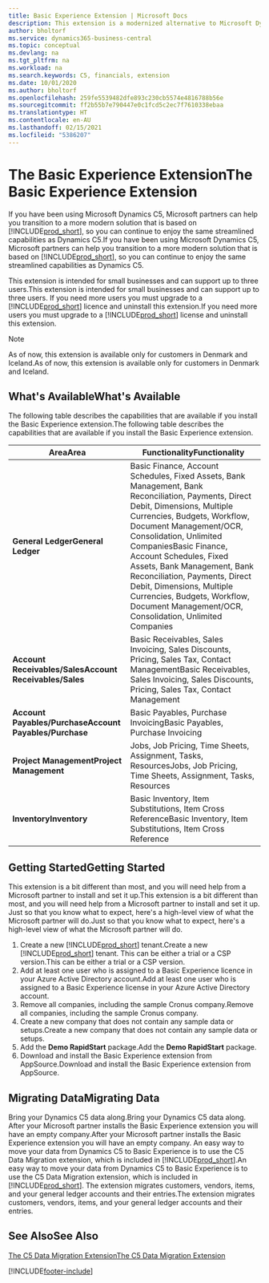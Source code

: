 ```yaml
---
title: Basic Experience Extension | Microsoft Docs
description: This extension is a modernized alternative to Microsoft Dynamics C5.
author: bholtorf
ms.service: dynamics365-business-central
ms.topic: conceptual
ms.devlang: na
ms.tgt_pltfrm: na
ms.workload: na
ms.search.keywords: C5, financials, extension
ms.date: 10/01/2020
ms.author: bholtorf
ms.openlocfilehash: 259fe5539482dfe893c230cb5574e4816788b56e
ms.sourcegitcommit: ff2b55b7e790447e0c1fcd5c2ec7f7610338ebaa
ms.translationtype: HT
ms.contentlocale: en-AU
ms.lasthandoff: 02/15/2021
ms.locfileid: "5386207"
---
```

# <a name="the-basic-experience-extension"></a><span data-ttu-id="f360f-103">The Basic Experience Extension</span><span class="sxs-lookup"><span data-stu-id="f360f-103">The Basic Experience Extension</span></span>
<span data-ttu-id="f360f-104">If you have been using Microsoft Dynamics C5, Microsoft partners can help you transition to a more modern solution that is based on [!INCLUDE[prod_short](includes/prod_short.md)], so you can continue to enjoy the same streamlined capabilities as Dynamics C5.</span><span class="sxs-lookup"><span data-stu-id="f360f-104">If you have been using Microsoft Dynamics C5, Microsoft partners can help you transition to a more modern solution that is based on [!INCLUDE[prod_short](includes/prod_short.md)], so you can continue to enjoy the same streamlined capabilities as Dynamics C5.</span></span>

<span data-ttu-id="f360f-105">This extension is intended for small businesses and can support up to three users.</span><span class="sxs-lookup"><span data-stu-id="f360f-105">This extension is intended for small businesses and can support up to three users.</span></span> <span data-ttu-id="f360f-106">If you need more users you must upgrade to a [!INCLUDE[prod_short](includes/prod_short.md)] licence and uninstall this extension.</span><span class="sxs-lookup"><span data-stu-id="f360f-106">If you need more users you must upgrade to a [!INCLUDE[prod_short](includes/prod_short.md)] license and uninstall this extension.</span></span>

> [!NOTE]
> <span data-ttu-id="f360f-107">As of now, this extension is available only for customers in Denmark and Iceland.</span><span class="sxs-lookup"><span data-stu-id="f360f-107">As of now, this extension is available only for customers in Denmark and Iceland.</span></span> 

## <a name="whats-available"></a><span data-ttu-id="f360f-108">What's Available</span><span class="sxs-lookup"><span data-stu-id="f360f-108">What's Available</span></span>
<span data-ttu-id="f360f-109">The following table describes the capabilities that are available if you install the Basic Experience extension.</span><span class="sxs-lookup"><span data-stu-id="f360f-109">The following table describes the capabilities that are available if you install the Basic Experience extension.</span></span>

|<span data-ttu-id="f360f-110">Area</span><span class="sxs-lookup"><span data-stu-id="f360f-110">Area</span></span>  |<span data-ttu-id="f360f-111">Functionality</span><span class="sxs-lookup"><span data-stu-id="f360f-111">Functionality</span></span>  |
|---------|---------|
|<span data-ttu-id="f360f-112">**General Ledger**</span><span class="sxs-lookup"><span data-stu-id="f360f-112">**General Ledger**</span></span> |<span data-ttu-id="f360f-113">Basic Finance, Account Schedules, Fixed Assets, Bank Management, Bank Reconciliation, Payments, Direct Debit, Dimensions, Multiple Currencies, Budgets, Workflow, Document Management/OCR, Consolidation, Unlimited Companies</span><span class="sxs-lookup"><span data-stu-id="f360f-113">Basic Finance, Account Schedules, Fixed Assets, Bank Management, Bank Reconciliation, Payments, Direct Debit, Dimensions, Multiple Currencies, Budgets, Workflow, Document Management/OCR, Consolidation, Unlimited Companies</span></span>|
|<span data-ttu-id="f360f-114">**Account Receivables/Sales**</span><span class="sxs-lookup"><span data-stu-id="f360f-114">**Account Receivables/Sales**</span></span> |<span data-ttu-id="f360f-115">Basic Receivables, Sales Invoicing, Sales Discounts, Pricing, Sales Tax, Contact Management</span><span class="sxs-lookup"><span data-stu-id="f360f-115">Basic Receivables, Sales Invoicing, Sales Discounts, Pricing, Sales Tax, Contact Management</span></span> |
|<span data-ttu-id="f360f-116">**Account Payables/Purchase**</span><span class="sxs-lookup"><span data-stu-id="f360f-116">**Account Payables/Purchase**</span></span> |<span data-ttu-id="f360f-117">Basic Payables, Purchase Invoicing</span><span class="sxs-lookup"><span data-stu-id="f360f-117">Basic Payables, Purchase Invoicing</span></span> |
|<span data-ttu-id="f360f-118">**Project Management**</span><span class="sxs-lookup"><span data-stu-id="f360f-118">**Project Management**</span></span> |<span data-ttu-id="f360f-119">Jobs, Job Pricing, Time Sheets, Assignment, Tasks, Resources</span><span class="sxs-lookup"><span data-stu-id="f360f-119">Jobs, Job Pricing, Time Sheets, Assignment, Tasks, Resources</span></span> |
|<span data-ttu-id="f360f-120">**Inventory**</span><span class="sxs-lookup"><span data-stu-id="f360f-120">**Inventory**</span></span> |<span data-ttu-id="f360f-121">Basic Inventory, Item Substitutions, Item Cross Reference</span><span class="sxs-lookup"><span data-stu-id="f360f-121">Basic Inventory, Item Substitutions, Item Cross Reference</span></span> |

## <a name="getting-started"></a><span data-ttu-id="f360f-122">Getting Started</span><span class="sxs-lookup"><span data-stu-id="f360f-122">Getting Started</span></span>
<span data-ttu-id="f360f-123">This extension is a bit different than most, and you will need help from a Microsoft partner to install and set it up.</span><span class="sxs-lookup"><span data-stu-id="f360f-123">This extension is a bit different than most, and you will need help from a Microsoft partner to install and set it up.</span></span> <span data-ttu-id="f360f-124">Just so that you know what to expect, here's a high-level view of what the Microsoft partner will do.</span><span class="sxs-lookup"><span data-stu-id="f360f-124">Just so that you know what to expect, here's a high-level view of what the Microsoft partner will do.</span></span>

1. <span data-ttu-id="f360f-125">Create a new [!INCLUDE[prod_short](includes/prod_short.md)] tenant.</span><span class="sxs-lookup"><span data-stu-id="f360f-125">Create a new [!INCLUDE[prod_short](includes/prod_short.md)] tenant.</span></span> <span data-ttu-id="f360f-126">This can be either a trial or a CSP version.</span><span class="sxs-lookup"><span data-stu-id="f360f-126">This can be either a trial or a CSP version.</span></span>
2. <span data-ttu-id="f360f-127">Add at least one user who is assigned to a Basic Experience licence in your Azure Active Directory account.</span><span class="sxs-lookup"><span data-stu-id="f360f-127">Add at least one user who is assigned to a Basic Experience license in your Azure Active Directory account.</span></span>
3. <span data-ttu-id="f360f-128">Remove all companies, including the sample Cronus company.</span><span class="sxs-lookup"><span data-stu-id="f360f-128">Remove all companies, including the sample Cronus company.</span></span>
4. <span data-ttu-id="f360f-129">Create a new company that does not contain any sample data or setups.</span><span class="sxs-lookup"><span data-stu-id="f360f-129">Create a new company that does not contain any sample data or setups.</span></span>
5. <span data-ttu-id="f360f-130">Add the **Demo RapidStart** package.</span><span class="sxs-lookup"><span data-stu-id="f360f-130">Add the **Demo RapidStart** package.</span></span> <!--what does the pockage contain?-->
6. <span data-ttu-id="f360f-131">Download and install the Basic Experience extension from AppSource.</span><span class="sxs-lookup"><span data-stu-id="f360f-131">Download and install the Basic Experience extension from AppSource.</span></span>

## <a name="migrating-data"></a><span data-ttu-id="f360f-132">Migrating Data</span><span class="sxs-lookup"><span data-stu-id="f360f-132">Migrating Data</span></span>
<span data-ttu-id="f360f-133">Bring your Dynamics C5 data along.</span><span class="sxs-lookup"><span data-stu-id="f360f-133">Bring your Dynamics C5 data along.</span></span> <span data-ttu-id="f360f-134">After your Microsoft partner installs the Basic Experience extension you will have an empty company.</span><span class="sxs-lookup"><span data-stu-id="f360f-134">After your Microsoft partner installs the Basic Experience extension you will have an empty company.</span></span> <span data-ttu-id="f360f-135">An easy way to move your data from Dynamics C5 to Basic Experience is to use the C5 Data Migration extension, which is included in [!INCLUDE[prod_short](includes/prod_short.md)].</span><span class="sxs-lookup"><span data-stu-id="f360f-135">An easy way to move your data from Dynamics C5 to Basic Experience is to use the C5 Data Migration extension, which is included in [!INCLUDE[prod_short](includes/prod_short.md)].</span></span> <span data-ttu-id="f360f-136">The extension migrates customers, vendors, items, and your general ledger accounts and their entries.</span><span class="sxs-lookup"><span data-stu-id="f360f-136">The extension migrates customers, vendors, items, and your general ledger accounts and their entries.</span></span>

## <a name="see-also"></a><span data-ttu-id="f360f-137">See Also</span><span class="sxs-lookup"><span data-stu-id="f360f-137">See Also</span></span>
[<span data-ttu-id="f360f-138">The C5 Data Migration Extension</span><span class="sxs-lookup"><span data-stu-id="f360f-138">The C5 Data Migration Extension</span></span>](ui-extensions-c5-data-migration.md)

[!INCLUDE[footer-include](includes/footer-banner.md)]